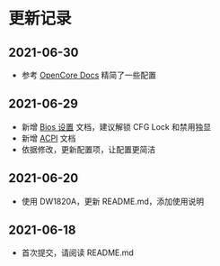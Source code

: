 # 更新记录

## 2021-06-30

- 参考 [OpenCore Docs](https://dortania.github.io/OpenCore-Install-Guide) 精简了一些配置

## 2021-06-29

- 新增 [Bios 设置](DOC/Bios.md) 文档，建议解锁 CFG Lock 和禁用独显
- 新增 [ACPI](DOC/ACPI.md) 文档
- 依据修改，更新配置项，让配置更简洁

## 2021-06-20

- 使用 DW1820A，更新 README.md，添加使用说明

## 2021-06-18

- 首次提交，请阅读 README.md
